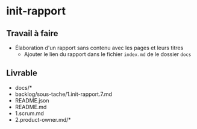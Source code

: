 # init-rapport
## Travail à faire
- Élaboration d'un rapport sans contenu avec les pages et leurs titres
    - Ajouter le lien du rapport dans le fichier `index.md` de le dossier `docs`
  
## Livrable
  
- docs/*
- backlog/sous-tache/1.init-rapport.7.md
- README.json
- README.md
- 1.scrum.md
- 2.product-owner.md/*
  

